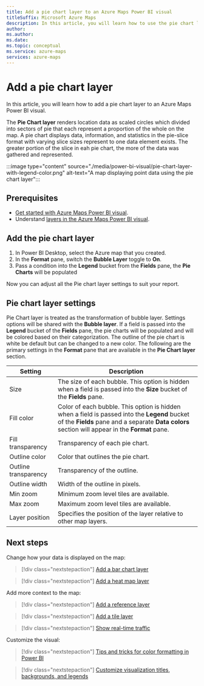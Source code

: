 ```yaml
---
title: Add a pie chart layer to an Azure Maps Power BI visual
titleSuffix: Microsoft Azure Maps
description: In this article, you will learn how to use the pie chart layer in an Azure Maps Power BI visual.
author: 
ms.author: 
ms.date: 
ms.topic: conceptual
ms.service: azure-maps
services: azure-maps
---
```


# Add a pie chart layer

In this article, you will learn how to add a pie chart layer to an Azure Maps Power BI visual.

The **Pie Chart layer** renders location data as scaled circles which divided into sectors of pie that each represent a proportion of the whole on the map. A pie chart displays data, information, and statistics in the pie-slice format with varying slice sizes represent to one data element exists. The greater portion of the slice in eah pie chart, the more of the data was gathered and represented.

:::image type="content" source="./media/power-bi-visual/pie-chart-layer-with-legend-color.png" alt-text="A map displaying point data using the pie chart layer":::

## Prerequisites

- [Get started with Azure Maps Power BI visual](./power-bi-visual-get-started.md).
- Understand [layers in the Azure Maps Power BI visual](./power-bi-visual-understanding-layers.md).

## Add the pie chart layer

1. In Power BI Desktop, select the Azure map that you created.
2. In the **Format** pane, switch the **Bubble Layer** toggle to **On**.
3. Pass a condition into the **Legend** bucket from the **Fields** pane, the **Pie Charts** will be populated

Now you can adjust all the Pie chart layer settings to suit your report.

## Pie chart layer settings

Pie Chart layer is treated as the transformation of bubble layer. Settings options will be shared with the **Bubble layer**. If a field is passed into the **Legend** bucket of the **Fields** pane, the pie charts will be populated and will be colored based on their categorization. The outline of the pie chart is white be default but can be changed to a new color. The following are the primary settings in the **Format** pane that are available in the **Pie Chart layer** section.

| Setting               | Description    |
|-----------------------|----------------|
| Size                  | The size of each bubble. This option is hidden when a field is passed into the **Size** bucket of the **Fields** pane.|
| Fill color            | Color of each bubble. This option is hidden when a field is passed into the **Legend** bucket of the **Fields** pane and a separate **Data colors** section will appear in the **Format** pane. |
| Fill transparency     | Transparency of each pie chart. |
| Outline color         | Color that outlines the pie chart. |
| Outline transparency  | Transparency of the outline. |
| Outline width         | Width of the outline in pixels. |
| Min zoom              | Minimum zoom level tiles are available. |
| Max zoom              | Maximum zoom level tiles are available. |
| Layer position        | Specifies the position of the layer relative to other map layers. |

## Next steps

Change how your data is displayed on the map:

> [!div class="nextstepaction"]
> [Add a bar chart layer](power-bi-visual-add-bar-chart-layer.md)

> [!div class="nextstepaction"]
> [Add a heat map layer](power-bi-visual-add-heat-map-layer.md)

Add more context to the map:

> [!div class="nextstepaction"]
> [Add a reference layer](power-bi-visual-add-reference-layer.md)

> [!div class="nextstepaction"]
> [Add a tile layer](power-bi-visual-add-tile-layer.md)

> [!div class="nextstepaction"]
> [Show real-time traffic](power-bi-visual-show-real-time-traffic.md)

Customize the visual:

> [!div class="nextstepaction"]
> [Tips and tricks for color formatting in Power BI](/power-bi/visuals/service-tips-and-tricks-for-color-formatting)

> [!div class="nextstepaction"]
> [Customize visualization titles, backgrounds, and legends](/power-bi/visuals/power-bi-visualization-customize-title-background-and-legend)

